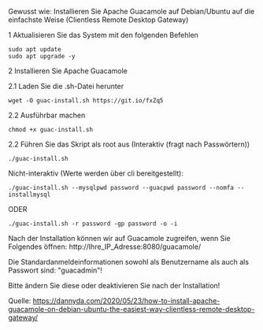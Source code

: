 Gewusst wie: Installieren Sie Apache Guacamole auf Debian/Ubuntu auf die einfachste Weise (Clientless Remote Desktop Gateway)


1 Aktualisieren Sie das System mit den folgenden Befehlen

	sudo apt update
	sudo apt upgrade -y
  
2 Installieren Sie Apache Guacamole

2.1 Laden Sie die .sh-Datei herunter

	wget -O guac-install.sh https://git.io/fxZq5
  
2.2 Ausführbar machen

	chmod +x guac-install.sh
  
2.2 Führen Sie das Skript als root aus (Interaktiv (fragt nach Passwörtern)) 

	./guac-install.sh 
  
Nicht-interaktiv (Werte werden über cli bereitgestellt): 

	./guac-install.sh --mysqlpwd password --guacpwd password --nomfa --installmysql 
  
ODER

	./guac-install.sh -r password -gp password -o -i 
  
Nach der Installation können wir auf Guacamole zugreifen, wenn Sie Folgendes öffnen: http://Ihre_IP_Adresse:8080/guacamole/


Die Standardanmeldeinformationen sowohl als Benutzername als auch als Passwort sind: "guacadmin"!


Bitte ändern Sie diese oder deaktivieren Sie nach der Installation!


Quelle: https://dannyda.com/2020/05/23/how-to-install-apache-guacamole-on-debian-ubuntu-the-easiest-way-clientless-remote-desktop-gateway/
